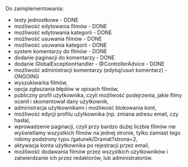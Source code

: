 Do zaimplementowania:

 - testy jednostkowe - DONE
 - możliwość edytowania filmów - DONE
 - możliwość edytowania kategorii - DONE
 - możliwość usuwania filmów - DONE
 - możliwość usuwania kategorii - DONE
 - system komentarzy do filmów - DONE
 - dodanie paginacji do komentarzy - DONE
 - dodanie GlobalExceptionHandler - @ControllerAdvice - DONE
 - możliwość administracji komentarzy (edytuj/usuń komentarz) - ONGOING
 - wyszukiwarka filmów,
 - opcja zgłaszania błędów w opisach filmów,
 - publiczny profil użytkownika, czyli możliwość podejrzenia, jakie filmy ocenił i skomentował dany użytkownik,
 - administracja użytkownikami i możliwość blokowania kont,
 - możliwość edycji profilu użytkownika (np. zmiana adresu email, czy hasła),
 - wprowadzenie paginacji, czyli przy bardzo dużej liczbie filmów nie wyświetlamy wszystkich filmów na jednej stronie, tylko zamiast tego robimy podstrony typu /gatunek/Dramat?strona=2,
 - aktywacja konta użytkownika po rejestracji przez email,
 - możliwość dodawania filmów przez wszystkich użytkowników i zatwierdzanie ich przez redaktorów, lub administratorów.